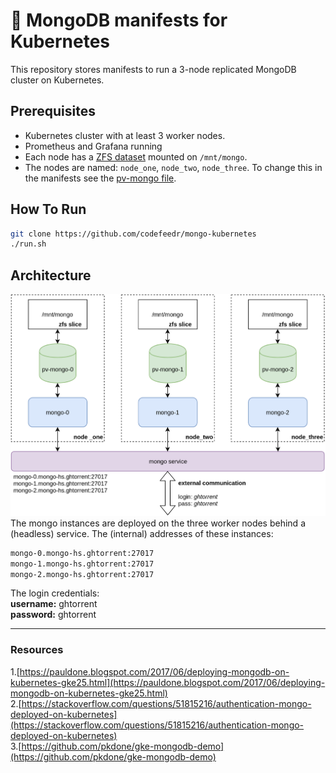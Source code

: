 # 🍃 MongoDB manifests for Kubernetes

This repository stores manifests to run a 3-node replicated MongoDB
cluster on Kubernetes.

## Prerequisites
- Kubernetes cluster with at least 3 worker nodes.
- Prometheus and Grafana running
- Each node has a [ZFS
dataset](https://www.thegeekdiary.com/zfs-tutorials-creating-zfs-pools-and-file-systems/) mounted on `/mnt/mongo`.
- The nodes are named: `node_one`, `node_two`, `node_three`. To change
this in the manifests see the [pv-mongo
file](01-storage/01-pv-mongo.yaml).

## How To Run
```sh
git clone https://github.com/codefeedr/mongo-kubernetes
./run.sh
```

## Architecture
![](arch.png)
The mongo instances are deployed on the three worker nodes behind a
(headless) service. The (internal) addresses of these instances:

```bash
mongo-0.mongo-hs.ghtorrent:27017
mongo-1.mongo-hs.ghtorrent:27017
mongo-2.mongo-hs.ghtorrent:27017
```

The login credentials:  
**username:** ghtorrent  
**password:** ghtorrent

---
### Resources

1.[https://pauldone.blogspot.com/2017/06/deploying-mongodb-on-kubernetes-gke25.html](https://pauldone.blogspot.com/2017/06/deploying-mongodb-on-kubernetes-gke25.html)  
2.[https://stackoverflow.com/questions/51815216/authentication-mongo-deployed-on-kubernetes](https://stackoverflow.com/questions/51815216/authentication-mongo-deployed-on-kubernetes)  
3.[https://github.com/pkdone/gke-mongodb-demo](https://github.com/pkdone/gke-mongodb-demo)    
